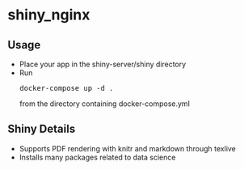 # shiny_nginx

## Usage
* Place your app in the shiny-server/shiny directory
* Run <pre>docker-compose up -d .</pre> from the directory containing docker-compose.yml 

## Shiny Details
* Supports PDF rendering with knitr and markdown through texlive
* Installs many packages related to data science
